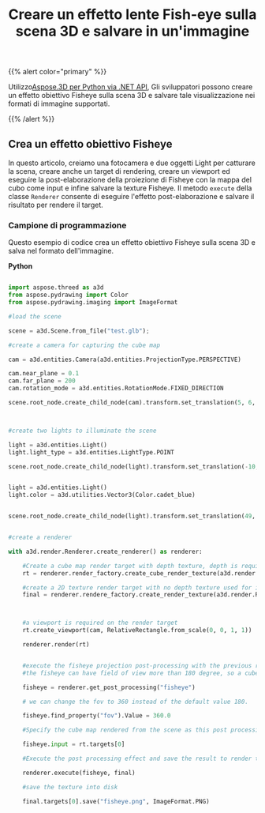 ﻿---
title: Creare un effetto lente Fish-eye sulla scena 3D e salvare in un'immagine
type: docs
weight: 20
url: /it/python-net/create-a-fisheye-lens-effect-on-3d-scene-and-save-in-an-image/
description: Utilizzando Aspose.3D per Python via .NET API, gli sviluppatori possono creare un effetto obiettivo Fisheye sulla scena 3D e salvare quella visualizzazione nei formati di immagine supportati.
---
{{% alert color="primary" %}}

Utilizzo[Aspose.3D per Python via .NET API](https:#products.aspose.com/3d/python-net/), Gli sviluppatori possono creare un effetto obiettivo Fisheye sulla scena 3D e salvare tale visualizzazione nei formati di immagine supportati.

{{% /alert %}}
## **Crea un effetto obiettivo Fisheye**
In questo articolo, creiamo una fotocamera e due oggetti Light per catturare la scena, creare anche un target di rendering, creare un viewport ed eseguire la post-elaborazione della proiezione di Fisheye con la mappa del cubo come input e infine salvare la texture Fisheye. Il metodo `execute` della classe `Renderer` consente di eseguire l'effetto post-elaborazione e salvare il risultato per rendere il target.
### **Campione di programmazione**
Questo esempio di codice crea un effetto obiettivo Fisheye sulla scena 3D e salva nel formato dell'immagine.

**Python**


```py

import aspose.threed as a3d
from aspose.pydrawing import Color
from aspose.pydrawing.imaging import ImageFormat

#load the scene

scene = a3d.Scene.from_file("test.glb");

#create a camera for capturing the cube map

cam = a3d.entities.Camera(a3d.entities.ProjectionType.PERSPECTIVE)

cam.near_plane = 0.1
cam.far_plane = 200
cam.rotation_mode = a3d.entities.RotationMode.FIXED_DIRECTION

scene.root_node.create_child_node(cam).transform.set_translation(5, 6, 0)



#create two lights to illuminate the scene

light = a3d.entities.Light()
light.light_type = a3d.entities.LightType.POINT

scene.root_node.create_child_node(light).transform.set_translation(-10, 7, -10)


light = a3d.entities.Light()
light.color = a3d.utilities.Vector3(Color.cadet_blue)


scene.root_node.create_child_node(light).transform.set_translation(49, 0, 49)


#create a renderer

with a3d.render.Renderer.create_renderer() as renderer:

    #Create a cube map render target with depth texture, depth is required when rendering a scene.
    rt = renderer.render_factory.create_cube_render_texture(a3d.render.RenderParameters(False), 512, 512)

    #create a 2D texture render target with no depth texture used for image processing
    final = renderer.rendere_factory.create_render_texture(a3d.render.RenderParameters(False, 32, 0, 0), 1024, 1024)



    #a viewport is required on the render target
    rt.create_viewport(cam, RelativeRectangle.from_scale(0, 0, 1, 1))

    renderer.render(rt)


    #execute the fisheye projection post-processing with the previous rendered cube map as input
    #the fisheye can have field of view more than 180 degree, so a cube map with all direction is required.

    fisheye = renderer.get_post_processing("fisheye")

    # we can change the fov to 360 instead of the default value 180.

    fisheye.find_property("fov").Value = 360.0

    #Specify the cube map rendered from the scene as this post processing's input

    fisheye.input = rt.targets[0]

    #Execute the post processing effect and save the result to render target final

    renderer.execute(fisheye, final)

    #save the texture into disk

    final.targets[0].save("fisheye.png", ImageFormat.PNG)


```
